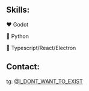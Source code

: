 ## Skills:
:heart: Godot

:revolving_hearts: Python

:revolving_hearts: Typescript/React/Electron


## Contact:
tg: [@I_DONT_WANT_TO_EXIST](https://t.me/I_DONT_WANT_TO_EXIST)

<!---
L140-beep/L140-beep is a ✨ special ✨ repository because its `README.md` (this file) appears on your GitHub profile.
You can click the Preview link to take a look at your changes.
--->
